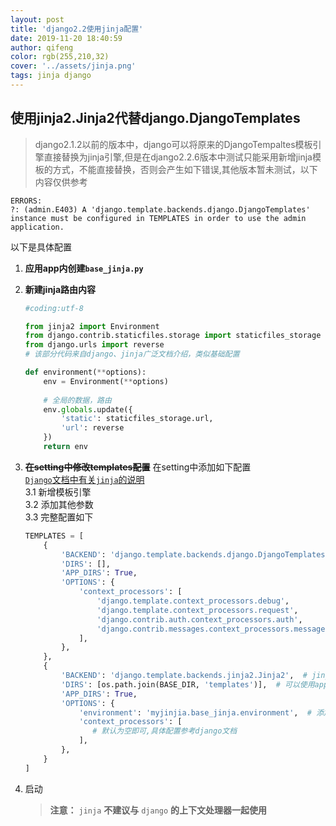 ```yaml
---
layout: post
title: 'django2.2使用jinja配置'
date: 2019-11-20 18:40:59
author: qifeng
color: rgb(255,210,32)
cover: '../assets/jinja.png'
tags: jinja django
---
```

## 使用jinja2.Jinja2代替django.DjangoTemplates

> django2.1.2以前的版本中，django可以将原来的DjangoTempaltes模板引擎直接替换为jinja引擎,但是在django2.2.6版本中测试只能采用新增jinja模板的方式，不能直接替换，否则会产生如下错误,其他版本暂未测试，以下内容仅供参考  

```
ERRORS:
?: (admin.E403) A 'django.template.backends.django.DjangoTemplates' instance must be configured in TEMPLATES in order to use the admin application.
```
以下是具体配置

1. **应用app内创建`base_jinja.py`**
2. **新建jinja路由内容**  
    ```python
    #coding:utf-8

    from jinja2 import Environment
    from django.contrib.staticfiles.storage import staticfiles_storage
    from django.urls import reverse
    # 该部分代码来自django、jinja广泛文档介绍，类似基础配置  
    
    def environment(**options):
        env = Environment(**options)
        
        # 全局的数据，路由
        env.globals.update({
            'static': staticfiles_storage.url,
            'url': reverse
        })
        return env
    ```
3. **~~在setting中修改templates配置~~** 在setting中添加如下配置  
    [`Django`文档中有关`jinja`的说明](https://docs.djangoproject.com/en/2.2/topics/templates/#django.template.backends.django.DjangoTemplates)  
    3.1 新增模板引擎  
    3.2 添加其他参数  
    3.3 完整配置如下  
    ```python
    TEMPLATES = [
        {
            'BACKEND': 'django.template.backends.django.DjangoTemplates',
            'DIRS': [],
            'APP_DIRS': True,
            'OPTIONS': {
                'context_processors': [
                    'django.template.context_processors.debug',
                    'django.template.context_processors.request',
                    'django.contrib.auth.context_processors.auth',
                    'django.contrib.messages.context_processors.messages',
                ],
            },
        },
        {
            'BACKEND': 'django.template.backends.jinja2.Jinja2',  # jinja模板引擎
            'DIRS': [os.path.join(BASE_DIR, 'templates')],  # 可以使用app内的template自定义文件夹
            'APP_DIRS': True,
            'OPTIONS': {
                'environment': 'myjinjia.base_jinja.environment',  # 添加jinja2模板引擎虚拟环境
                'context_processors': [
                   # 默认为空即可,具体配置参考django文档
                ],
            },
        }
    ]
    ```  

4. 启动  
     > **注意：** `jinja` **不建议与** `django` **的上下文处理器一起使用**  
